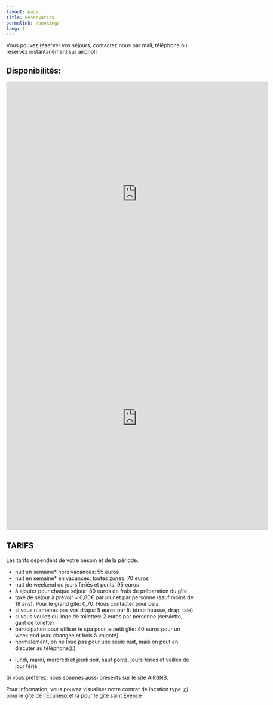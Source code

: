 ```yaml
---
layout: page
title: Réservation
permalink: /booking/
lang: fr
---
```



Vous pouvez réserver vos séjours, contactez nous par mail, téléphone ou réservez instantanément sur airbnb!!


Disponibilités:
--------------

<iframe src="https://calendar.google.com/calendar/embed?src=bocv0hl2pp4ahr2qonpcfnt7u0%40group.calendar.google.com&ctz=Europe%2FParis" style="border: 0" width="700" height="600" frameborder="0" scrolling="no"></iframe>

<br>

<iframe src="https://calendar.google.com/calendar/embed?src=d32cgtqemgtq4d5qfj8heat4rk%40group.calendar.google.com&ctz=Europe%2FParis" style="border: 0" width="700" height="600" frameborder="0" scrolling="no"></iframe>


TARIFS
--------------------

Les tarifs dépendent de votre besoin et de la période.

- nuit en semaine* hors vacances: 55 euros
- nuit en semaine* en vacances, toutes zones: 70 euros
- nuit de weekend ou jours fériés et ponts: 95 euros
- à ajouter pour chaque séjour: 80 euros de frais de préparation du gîte
- taxe de séjour à prévoir = 0,80€ par jour et par personne (sauf moins de 18 ans). Pour le grand gîte: 0,70. Nous contacter pour cela.
- si vous n'amenez pas vos draps: 5 euros par lit (drap housse, drap, taie)
- si vous voulez du linge de toilettes: 2 euros par personne (serviette, gant de toilette)
- participation pour utiliser le spa pour le petit gîte: 40 euros pour un week end (eau changée et bois à volonté)
- normalement, on ne loue pas pour une seule nuit, mais on peut en discuter au téléphone:):)

* lundi, mardi, mercredi et jeudi soir, sauf ponts, jours fériés et veilles de jour férié





Si vous préférez, nous sommes aussi présents sur le site AIRBNB.

Pour information, vous pouvez visualiser notre contrat de location type 
<a href="/contrat/contratGrandGite.pdf" target="_blank">ici pour le gîte de l'Ecurieux</a>
 et 
<a href="/contrat/contratPetitGite.pdf" target="_blank"> là pour le gîte saint Evence</a>




